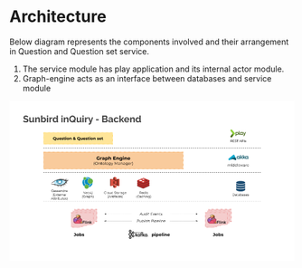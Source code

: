 # Architecture

Below diagram represents the components involved and their arrangement in Question and Question set service.

1. The service module has play application and its internal actor module.&#x20;
2. Graph-engine acts as an interface between databases and service module

![inQuiry Backend Architecture and Tech Stack](<../../../.gitbook/assets/InQuiry Backend Architecture.png>)

